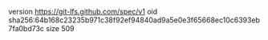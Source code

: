 version https://git-lfs.github.com/spec/v1
oid sha256:64b168c23235b971c38f92ef94840ad9a5e0e3f65668ec10c6393eb7fa0bd73c
size 509
